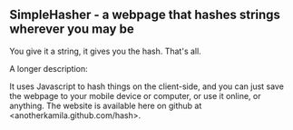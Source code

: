 SimpleHasher - a webpage that hashes strings wherever you may be
----------------------------------------------------------------

You give it a string, it gives you the hash. That's all.

A longer description:

It uses Javascript to hash things on the client-side, and you can just save the webpage to your mobile device or computer, or use it online, or anything. The website is available here on github at <anotherkamila.github.com/hash>.